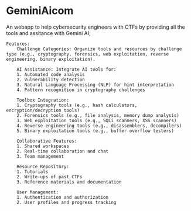 # GeminiAicom

An webapp to help cybersecurity engineers with CTFs by providing all the tools and assitance with Gemini AI;

    Features:
        Challenge Categories: Organize tools and resources by challenge type (e.g., cryptography, forensics, web exploitation, reverse engineering, binary exploitation).

        AI Assistance: Integrate AI tools for:
        1. Automated code analysis
        2. Vulnerability detection
        3. Natural Language Processing (NLP) for hint interpretation
        4. Pattern recognition in cryptography challenges

        Toolbox Integration:
        1. Cryptography tools (e.g., hash calculators, encryption/decryption tools)
        2. Forensics tools (e.g., file analysis, memory dump analysis)
        3. Web exploitation tools (e.g., SQLi scanners, XSS scanners)
        4. Reverse engineering tools (e.g., disassemblers, decompilers)
        5. Binary exploitation tools (e.g., buffer overflow testers)
        
        Collaborative Features:
        1. Shared workspaces
        2. Real-time collaboration and chat
        3. Team management
        
        Resource Repository:
        1. Tutorials
        2. Write-ups of past CTFs
        3. Reference materials and documentation
        
        User Management:
        1. Authentication and authorization
        2. User profiles and progress tracking